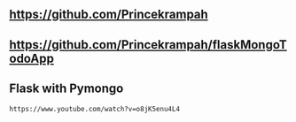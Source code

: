 ## https://github.com/Princekrampah
## https://github.com/Princekrampah/flaskMongoTodoApp

## Flask with Pymongo
```
https://www.youtube.com/watch?v=o8jK5enu4L4
```